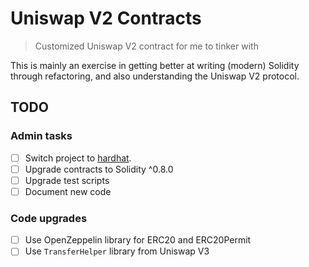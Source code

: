 Uniswap V2 Contracts
====================
> Customized Uniswap V2 contract for me to tinker with

This is mainly an exercise in getting better at writing
(modern) Solidity through refactoring, and also understanding the Uniswap V2
protocol.

## TODO
### Admin tasks
- [ ] Switch project to [hardhat](https://hardhat.org).
- [ ] Upgrade contracts to Solidity ^0.8.0
- [ ] Upgrade test scripts
- [ ] Document new code

### Code upgrades
- [ ] Use OpenZeppelin library for ERC20 and ERC20Permit
- [ ] Use `TransferHelper` library from Uniswap V3